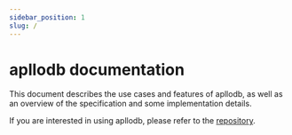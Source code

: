 ```yaml
---
sidebar_position: 1
slug: /
---
```


# apllodb documentation

This document describes the use cases and features of apllodb, as well as an overview of the specification and some implementation details.

If you are interested in using apllodb, please refer to the [repository](https://github.com/apllodb/apllodb).

